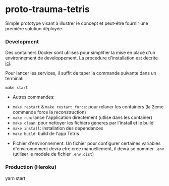 # proto-trauma-tetris
Simple prototype visant à illustrer le concept et peut-être fournir une première solution déployée

### Development

Des containers Docker sont utilises pour simplifier la mise en place d'un environnement de developpement.
La procedure d'installation est decrite [ici](https://docs.docker.com/get-docker/).

Pour lancer les services, il suffit de taper la commande suivante dans un terminal:

`make start`

* Autres commandes:
- `make restart` & `make restart_force`: pour relancr les containers (la 2eme commande force la reconstruction)
- `make run`: lance l'application directement (utlise dans les container)
- `make clean`: pour nettoyer les fichiers generes par l'install et le build
- `make install`: installation des dependances
- `make build`: build de l'app Tetris

* Fichier d'environnement: 
Un fichier pour configurer certaines variables d'environnement devra etre cree manuellement, il devra se nommer `.env` (utiliser le modele de fichier `.env.dist`)

### Production (Heroku)
yarn start
```

